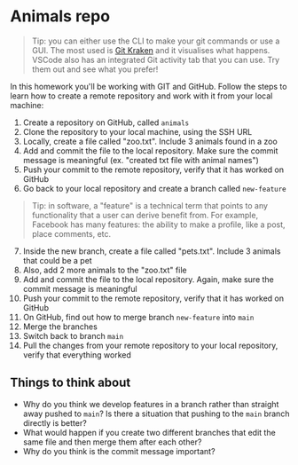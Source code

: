 # Animals repo

> Tip: you can either use the CLI to make your git commands or use a GUI. The most used is [Git Kraken](https://www.gitkraken.com/) and it visualises what happens. VSCode also has an integrated Git activity tab that you can use. Try them out and see what you prefer!

In this homework you'll be working with GIT and GitHub. Follow the steps to learn how to create a remote repository and work with it from your local machine:

1. Create a repository on GitHub, called `animals`
2. Clone the repository to your local machine, using the SSH URL
3. Locally, create a file called "zoo.txt". Include 3 animals found in a zoo
4. Add and commit the file to the local repository. Make sure the commit message is meaningful (ex. "created txt file with animal names")
5. Push your commit to the remote repository, verify that it has worked on GitHub
6. Go back to your local repository and create a branch called `new-feature`

> Tip: in software, a "feature" is a technical term that points to any functionality that a user can derive benefit from. For example, Facebook has many features: the ability to make a profile, like a post, place comments, etc.

7. Inside the new branch, create a file called "pets.txt". Include 3 animals that could be a pet
8. Also, add 2 more animals to the "zoo.txt" file
9. Add and commit the file to the local repository. Again, make sure the commit message is meaningful
10. Push your commit to the remote repository, verify that it has worked on GitHub
11. On GitHub, find out how to merge branch `new-feature` into `main`
12. Merge the branches
13. Switch back to branch `main`
14. Pull the changes from your remote repository to your local repository, verify that everything worked

## Things to think about

- Why do you think we develop features in a branch rather than straight away pushed to `main`? Is there a situation that pushing to the `main` branch directly is better?
- What would happen if you create two different branches that edit the same file and then merge them after each other?
- Why do you think is the commit message important?
